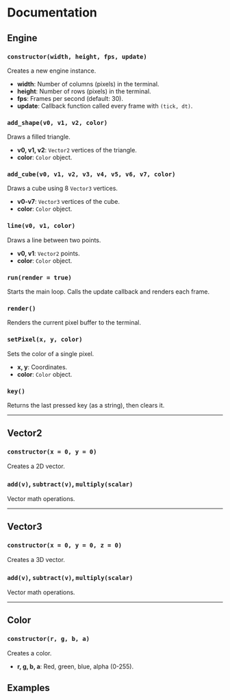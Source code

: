 # Documentation

## Engine

### `constructor(width, height, fps, update)`
Creates a new engine instance.
- **width**: Number of columns (pixels) in the terminal.
- **height**: Number of rows (pixels) in the terminal.
- **fps**: Frames per second (default: 30).
- **update**: Callback function called every frame with `(tick, dt)`.

### `add_shape(v0, v1, v2, color)`
Draws a filled triangle.
- **v0, v1, v2**: `Vector2` vertices of the triangle.
- **color**: `Color` object.

### `add_cube(v0, v1, v2, v3, v4, v5, v6, v7, color)`
Draws a cube using 8 `Vector3` vertices.
- **v0-v7**: `Vector3` vertices of the cube.
- **color**: `Color` object.

### `line(v0, v1, color)`
Draws a line between two points.
- **v0, v1**: `Vector2` points.
- **color**: `Color` object.

### `run(render = true)`
Starts the main loop. Calls the update callback and renders each frame.

### `render()`
Renders the current pixel buffer to the terminal.

### `setPixel(x, y, color)`
Sets the color of a single pixel.
- **x, y**: Coordinates.
- **color**: `Color` object.

### `key()`
Returns the last pressed key (as a string), then clears it.

---

## Vector2

### `constructor(x = 0, y = 0)`
Creates a 2D vector.

### `add(v)`, `subtract(v)`, `multiply(scalar)`
Vector math operations.

---

## Vector3

### `constructor(x = 0, y = 0, z = 0)`
Creates a 3D vector.

### `add(v)`, `subtract(v)`, `multiply(scalar)`
Vector math operations.

---

## Color

### `constructor(r, g, b, a)`
Creates a color.
- **r, g, b, a**: Red, green, blue, alpha (0-255).

## Examples

````javascript

````